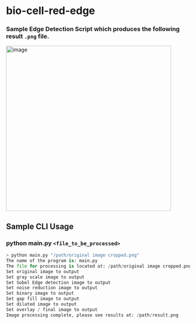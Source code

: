 # bio-cell-red-edge

### Sample Edge Detection Script which produces the following result `.png` file.

<img align="middle" width="452" alt="image" src="https://github.com/conorheffron/bio-cell-red-edge/assets/8218626/cb1761f3-070c-48aa-bf48-ad975105c757">

## Sample CLI Usage

### python main.py `<file_to_be_processed>`

```python
> python main.py "/path/original image cropped.png"
The name of the program is: main.py
The file for processing is located at: /path/original image cropped.png
Set original image to output
Set gray scale image to output
Set Sobel Edge detection image to output
Set noise reduction image to output
Set binary image to output
Set gap fill image to output
Set dilated image to output
Set overlay / final image to output
Image processing complete, please see results at: /path/result.png
```


